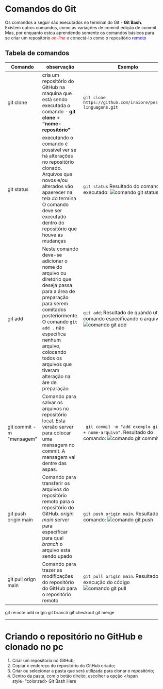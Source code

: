 # Comandos do Git

Os comandos a seguir são executados no terminal do Git - **Git Bash**. Existem outros comandos, como as variações de commit edição de commit. Mas, por enquanto estou aprendendo somente os comandos básicos para se criar um repositório <span style="color:red">_on-line_</span> e conectá-lo como o repositório <span style="color:blue">remoto</span>


## Tabela de comandos
Comando | observação | Exemplo
---|---|---
git clone| cria um repositório do GitHub na maquina que está sendo executada o comando - **git clone + "nome-repositório"**|`git clone https://github.com/iraiore/pesquisa-linguagens.git`
git status | executando o comando é possível ver se há alterações no repositório clonado. Arquivos que novos e/ou alterados vão apaerecer na tela do termina. O comando deve ser executado dentro do repositório que houve as mudanças| `git status` Resultado do comando executado: ![comando git  status](images/exemplo-cmd-gitstatus.jpeg)
git add| Neste comando deve-se adicionar o nome do arquivo ou diretório que deseja passa para a área de preparação para serem comitados posteriormente. O comando `git add .` não especifica nenhum arquivo, colocando todos os arquivos que tiveram alteração na áre de preparação|`git add`; Resultado de quando utiliza o comando especificando o arquivo:![comando git add](images/exemplo-cmd-git-add.jpg)
git commit -m "mensagem"| Comando para salvar os arquivos no repositório local. Esta versão server para colocar uma mensagem no commit. A mensagem vai dentre das aspas.|` git commit -m "add exemplo git add + nome-arquivo"`. Resultado do comando: ![comando git commit](images/exemplo-cmd-gitcommit.jpg)
git push origin main| Comando para transferir os arquivos do repositório remoto para o repositório do GitHub. _origin main_ server para especificar para qual _branch_ o arquivo esta sendo upado|`git push origin main`. Resultado do comando: ![comando git push](images/exemplo-cmd-gitpush.jpeg)
git pull orign main|Comando para trazer as modificações do repositório do GitHub para o repositório remoto| `git pull origin main`. Resultado da execução do código ![comando git pull](images/exemplo-cmd-gitpull.png)
git remote add origin
git branch
git checkout
git merge
***   
# Criando o repositório no GitHub e clonado no pc
1. Criar um repositório no GitHub;
1. Copiar o endereço do repositório do GitHub criado;
1. Criar ou selecionar a pasta que será utilizada para clonar o repositório;
1. Dentro da pasta, com o botão direito, escolher a opção </span style="color:red> Git Bash Here</span>  